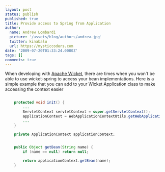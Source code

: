```yaml
---
layout: post
status: publish
published: true
title: Provide access to Spring from Application
author:
  name: Andrew Lombardi
  picture: '/assets/blog/authors/andrew.jpg'
  twitter: kinabalu
  url: https://mysticcoders.com
date: '2009-07-20T01:33:24.0000Z'
tags: []
comments: true
---
```

When developing with <a href="http://wicket.apache.org" target="_blank">Apache Wicket</a>, there are times when you won't be able to use wicket-spring to access your bean implementations.  Here is a simple example that you can add to your Wicket Application class to make accessing the context easier<a id="more"></a><a id="more-1712"></a>

``` java

    protected void init() {
        ...
        ServletContext servletContext = super.getServletContext();
        applicationContext = WebApplicationContextUtils.getWebApplicationContext(servletContext);
        ...
    }

    private ApplicationContext applicationContext;


    public Object getBean(String name) {
        if (name == null) return null;

        return applicationContext.getBean(name);
    }
```
